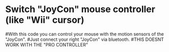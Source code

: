# Switch "JoyCon" mouse controller (like "Wii" cursor)
#With this code you can control your mouse with the motion sensors of the "JoyCon".
#Just connect your right "JoyCon" via bluetooth.
#THIS DOESNT WORK WITH THE "PRO CONTROLLER"

